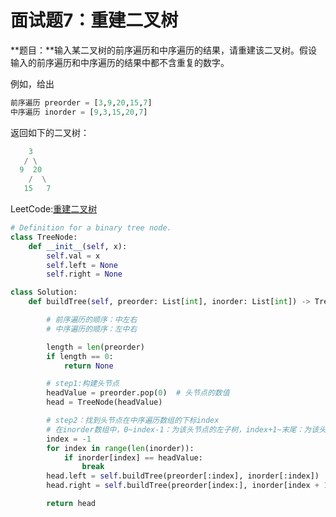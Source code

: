 # 面试题7：重建二叉树

**题目：**输入某二叉树的前序遍历和中序遍历的结果，请重建该二叉树。假设输入的前序遍历和中序遍历的结果中都不含重复的数字。

 

例如，给出

```python
前序遍历 preorder = [3,9,20,15,7]
中序遍历 inorder = [9,3,15,20,7]
```

返回如下的二叉树：

```python
    3
   / \
  9  20
    /  \
   15   7
```



LeetCode:[重建二叉树](https://leetcode-cn.com/problems/zhong-jian-er-cha-shu-lcof/)



```python
# Definition for a binary tree node.
class TreeNode:
    def __init__(self, x):
        self.val = x
        self.left = None
        self.right = None

class Solution:
    def buildTree(self, preorder: List[int], inorder: List[int]) -> TreeNode:

        # 前序遍历的顺序：中左右
        # 中序遍历的顺序：左中右

        length = len(preorder)
        if length == 0:
            return None

        # step1:构建头节点
        headValue = preorder.pop(0)  # 头节点的数值
        head = TreeNode(headValue)

        # step2：找到头节点在中序遍历数组的下标index
        # 在inorder数组中，0~index-1：为该头节点的左子树，index+1~末尾：为该头节点的右子树
        index = -1
        for index in range(len(inorder)):
            if inorder[index] == headValue:
                break
        head.left = self.buildTree(preorder[:index], inorder[:index])
        head.right = self.buildTree(preorder[index:], inorder[index + 1:])

        return head
```

